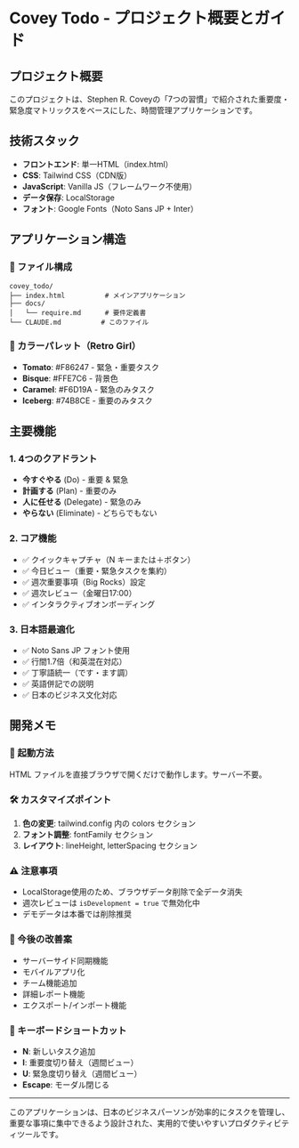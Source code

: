 # Covey Todo - プロジェクト概要とガイド

## プロジェクト概要

このプロジェクトは、Stephen R. Coveyの「7つの習慣」で紹介された重要度・緊急度マトリックスをベースにした、時間管理アプリケーションです。

## 技術スタック

- **フロントエンド**: 単一HTML（index.html）
- **CSS**: Tailwind CSS（CDN版）
- **JavaScript**: Vanilla JS（フレームワーク不使用）
- **データ保存**: LocalStorage
- **フォント**: Google Fonts（Noto Sans JP + Inter）

## アプリケーション構造

### 📁 ファイル構成
```
covey_todo/
├── index.html          # メインアプリケーション
├── docs/
│   └── require.md      # 要件定義書
└── CLAUDE.md          # このファイル
```

### 🎨 カラーパレット（Retro Girl）
- **Tomato**: #F86247 - 緊急・重要タスク
- **Bisque**: #FFE7C6 - 背景色
- **Caramel**: #F6D19A - 緊急のみタスク
- **Iceberg**: #74B8CE - 重要のみタスク

## 主要機能

### 1. 4つのクアドラント
- **今すぐやる** (Do) - 重要 & 緊急
- **計画する** (Plan) - 重要のみ
- **人に任せる** (Delegate) - 緊急のみ
- **やらない** (Eliminate) - どちらでもない

### 2. コア機能
- ✅ クイックキャプチャ（N キーまたは＋ボタン）
- ✅ 今日ビュー（重要・緊急タスクを集約）
- ✅ 週次重要事項（Big Rocks）設定
- ✅ 週次レビュー（金曜日17:00）
- ✅ インタラクティブオンボーディング

### 3. 日本語最適化
- ✅ Noto Sans JP フォント使用
- ✅ 行間1.7倍（和英混在対応）
- ✅ 丁寧語統一（です・ます調）
- ✅ 英語併記での説明
- ✅ 日本のビジネス文化対応

## 開発メモ

### 🚀 起動方法
HTML ファイルを直接ブラウザで開くだけで動作します。サーバー不要。

### 🛠️ カスタマイズポイント
1. **色の変更**: tailwind.config 内の colors セクション
2. **フォント調整**: fontFamily セクション
3. **レイアウト**: lineHeight, letterSpacing セクション

### ⚠️ 注意事項
- LocalStorage使用のため、ブラウザデータ削除で全データ消失
- 週次レビューは `isDevelopment = true` で無効化中
- デモデータは本番では削除推奨

### 🎯 今後の改善案
- サーバーサイド同期機能
- モバイルアプリ化
- チーム機能追加
- 詳細レポート機能
- エクスポート/インポート機能

### 📝 キーボードショートカット
- **N**: 新しいタスク追加
- **I**: 重要度切り替え（週間ビュー）
- **U**: 緊急度切り替え（週間ビュー）
- **Escape**: モーダル閉じる


---

このアプリケーションは、日本のビジネスパーソンが効率的にタスクを管理し、重要な事項に集中できるよう設計された、実用的で使いやすいプロダクティビティツールです。